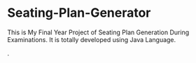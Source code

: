 # Seating-Plan-Generator

This is My Final Year Project of Seating Plan Generation During Examinations. It is totally developed using Java Language.




































































































































































































































































































































































.






































